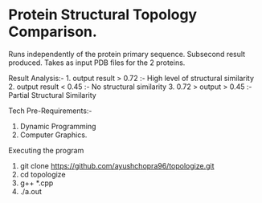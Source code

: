 # Protein Structural Topology Comparison.

Runs independently of the protein primary sequence.
Subsecond result produced.
Takes as input PDB files for the 2 proteins.

Result Analysis:-
	1. output result > 0.72 :- High level of structural similarity
	2. output result < 0.45 :- No structural similarity
	3. 0.72 > output > 0.45 :- Partial Structural Similarity

Tech Pre-Requirements:-
1. Dynamic Programming
2. Computer Graphics.

Executing the program
1. git clone https://github.com/ayushchopra96/topologize.git
2. cd topologize
3. g++ *.cpp 
4. ./a.out <path-to-pdb1> <path-to-pdb2>